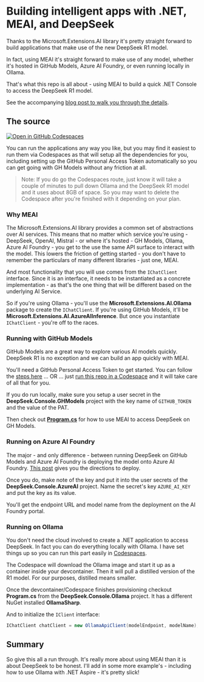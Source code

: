# Building intelligent apps with .NET, MEAI, and DeepSeek

Thanks to the Microsoft.Extensions.AI library it's pretty straight forward to build applications that make use of the new DeepSeek R1 model.

In fact, using MEAI it's straight forward to make use of any model, whether it's hosted in GitHub Models, Azure AI Foundry, or even running locally in Ollama.

That's what this repo is all about - using MEAI to build a quick .NET Console to access the DeepSeek R1 model.

See the accompanying [blog post to walk you through the details](https://devblogs.microsoft.com/dotnet/start-building-an-intelligent-app-with-dotnet-and-deep-seek/).

## The source

[![Open in GitHub Codespaces](https://github.com/codespaces/badge.svg)](https://codespaces.new/codemillmatt/deepseek-dotnet)

You can run the applications any way you like, but you may find it easiest to run them via Codespaces as that will setup all the dependencies for you, including setting up the GitHub Personal Access Token automatically so you can get going with GH Models without any friction at all.

> Note: If you do go the Codespaces route, just know it will take a couple of minutes to pull down Ollama and the DeepSeek R1 model and it uses about 8GB of space. So you may want to delete the Codespace after you're finished with it depending on your plan.

### Why MEAI

The Microsoft.Extensions.AI library provides a common set of abstractions over AI services. This means that no matter which service you're using - DeepSeek, OpenAI, Mistral - or where it's hosted - GH Models, Ollama, Azure AI Foundry - you get to the use the same API surface to interact with the model. This lowers the friction of getting started - you don't have to remember the particulars of many different libraries - just one, MEAI.

And most functionality that you will use comes from the `IChatClient` interface. Since it is an interface, it needs to be instantiated as a concrete implementation - as that's the one thing that will be different based on the underlying AI Service.

So if you're using Ollama - you'll use the **Microsoft.Extensions.AI.Ollama** package to create the `IChatClient`. If you're using GitHub Models, it'll be **Microsoft.Extensions.AI.AzureAIInference**. But once you instantiate `IChatClient` - you're off to the races.

### Running with GitHub Models

GitHub Models are a great way to explore various AI models quickly. DeepSeek R1 is no exception and we can build an app quickly with MEAI.

You'll need a GitHub Personal Access Token to get started. You can follow the [steps here](https://docs.github.com/en/authentication/keeping-your-account-and-data-secure/managing-your-personal-access-tokens#creating-a-personal-access-token-classic) ... OR ... just [run this repo in a Codespace](https://codespaces.new/codemillmatt/deepseek-dotnet) and it will take care of all that for you.

If you do run locally, make sure you setup a user secret in the **DeepSeek.Console.GHModels** project with the key name of `GITHUB_TOKEN` and the value of the PAT.

Then check out **[Program.cs](https://github.com/codemillmatt/deepseek-dotnet/blob/d9754a47c61e8da00015e1bcc3b282502dee4fd7/src/DeepSeek.Console.GHModels/Program.cs#L22)** for how to use MEAI to access DeepSeek on GH Models.

### Running on Azure AI Foundry

The major - and only difference - between running DeepSeek on GitHub Models and Azure AI Foundry is deploying the model onto Azure AI Foundry. [This post](https://azure.microsoft.com/blog/deepseek-r1-is-now-available-on-azure-ai-foundry-and-github/) gives you the directions to deploy.

Once you do, make note of the key and put it into the user secrets of the **DeepSeek.Console.AzureAI** project. Name the secret's key `AZURE_AI_KEY` and put the key as its value.

You'll get the endpoint URL and model name from the deployment on the AI Foundry portal.

### Running on Ollama

You don't need the cloud involved to create a .NET application to access DeepSeek. In fact you can do everything locally with Ollama. I have set things up so you can run this part easily in [Codespaces](https://codespaces.new/codemillmatt/deepseek-dotnet).

The Codespace will download the Ollama image and start it up as a container inside your devcontainer. Then it will pull a distilled version of the R1 model. For our purposes, distilled means smaller.

Once the devcontainer/Codespace finishes provisioning checkout **Program.cs** from the **DeepSeek.Console.Ollama** project. It has a different NuGet installed **OllamaSharp**.

And to initialize the `IClient` interface:

```csharp
IChatClient chatClient = new OllamaApiClient(modelEndpoint, modelName);
```

## Summary

So give this all a run through. It's really more about using MEAI than it is about DeepSeek to be honest. I'll add in some more example's - including how to use Ollama with .NET Aspire - it's pretty slick!
